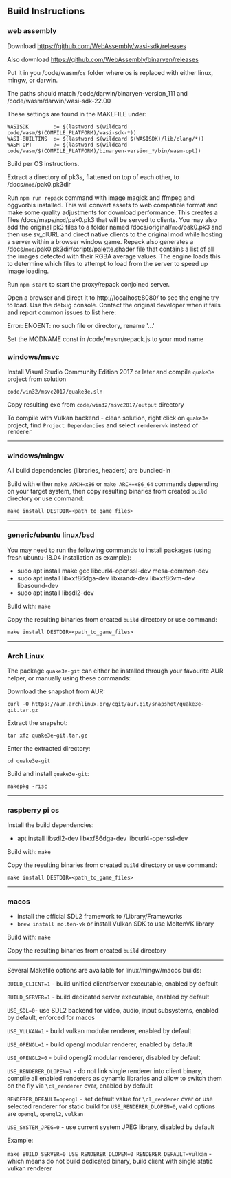 ## Build Instructions

### web assembly

Download https://github.com/WebAssembly/wasi-sdk/releases

Also download https://github.com/WebAssembly/binaryen/releases

Put it in you /code/wasm/`os` folder where os is replaced with either linux, mingw, or darwin.

The paths should match /code/darwin/binaryen-version_111 and /code/wasm/darwin/wasi-sdk-22.00

These settings are found in the MAKEFILE under: 
```
WASISDK        := $(lastword $(wildcard code/wasm/$(COMPILE_PLATFORM)/wasi-sdk-*))
WASI-BUILTINS  := $(lastword $(wildcard $(WASISDK)/lib/clang/*))
WASM-OPT       ?= $(lastword $(wildcard code/wasm/$(COMPILE_PLATFORM)/binaryen-version_*/bin/wasm-opt))
```

Build per OS instructions.

Extract a directory of pk3s, flattened on top of each other, to /docs/`mod`/pak0.pk3dir

Run `npm run repack` command with image magick and ffmpeg and oggvorbis installed. This will convert assets to web compatible format and make some quality adjustments for download performance. This creates a files /docs/maps/`mod`/pak0.pk3 that will be served to clients. You may also add the original pk3 files to a folder named /docs/original/`mod`/pak0.pk3 and then use sv_dlURL and direct native clients to the original mod while hosting a server within a browser window game. Repack also generates a /docs/`mod`/pak0.pk3dir/scripts/palette.shader file that contains a list of all the images detected with their RGBA average values. The engine loads this to determine which files to attempt to load from the server to speed up image loading.

Run `npm start` to start the proxy/repack conjoined server.

Open a browser and direct it to http://localhost:8080/ to see the engine try to load. Use the debug console. Contact the original developer when it fails and report common issues to list here:

Error: ENOENT: no such file or directory, rename '...'

Set the MODNAME const in /code/wasm/repack.js to your mod name


### windows/msvc

Install Visual Studio Community Edition 2017 or later and compile `quake3e` project from solution

`code/win32/msvc2017/quake3e.sln`

Copy resulting exe from `code/win32/msvc2017/output` directory

To compile with Vulkan backend - clean solution, right click on `quake3e` project, find `Project Dependencies` and select `renderervk` instead of `renderer`

---

### windows/mingw

All build dependencies (libraries, headers) are bundled-in

Build with either `make ARCH=x86` or `make ARCH=x86_64` commands depending on your target system, then copy resulting binaries from created `build` directory or use command:

`make install DESTDIR=<path_to_game_files>`

---

### generic/ubuntu linux/bsd

You may need to run the following commands to install packages (using fresh ubuntu-18.04 installation as example):

* sudo apt install make gcc libcurl4-openssl-dev mesa-common-dev
* sudo apt install libxxf86dga-dev libxrandr-dev libxxf86vm-dev libasound-dev
* sudo apt install libsdl2-dev

Build with: `make`

Copy the resulting binaries from created `build` directory or use command:

`make install DESTDIR=<path_to_game_files>`

---

### Arch Linux

The package `quake3e-git` can either be installed through your favourite AUR helper, or manually using these commands:

Download the snapshot from AUR:

`curl -O https://aur.archlinux.org/cgit/aur.git/snapshot/quake3e-git.tar.gz`

Extract the snapshot:

`tar xfz quake3e-git.tar.gz`

Enter the extracted directory:

`cd quake3e-git`

Build and install `quake3e-git`:

`makepkg -risc`

---

### raspberry pi os

Install the build dependencies:

* apt install libsdl2-dev libxxf86dga-dev libcurl4-openssl-dev

Build with: `make`

Copy the resulting binaries from created `build` directory or use command:

`make install DESTDIR=<path_to_game_files>`

---

### macos

* install the official SDL2 framework to /Library/Frameworks
* `brew install molten-vk` or install Vulkan SDK to use MoltenVK library

Build with: `make`

Copy the resulting binaries from created `build` directory

---

Several Makefile options are available for linux/mingw/macos builds:

`BUILD_CLIENT=1` - build unified client/server executable, enabled by default

`BUILD_SERVER=1` - build dedicated server executable, enabled by default

`USE_SDL=0`- use SDL2 backend for video, audio, input subsystems, enabled by default, enforced for macos

`USE_VULKAN=1` - build vulkan modular renderer, enabled by default

`USE_OPENGL=1` - build opengl modular renderer, enabled by default

`USE_OPENGL2=0` - build opengl2 modular renderer, disabled by default

`USE_RENDERER_DLOPEN=1` - do not link single renderer into client binary, compile all enabled renderers as dynamic libraries and allow to switch them on the fly via `\cl_renderer` cvar, enabled by default

`RENDERER_DEFAULT=opengl` - set default value for `\cl_renderer` cvar or use selected renderer for static build for `USE_RENDERER_DLOPEN=0`, valid options are `opengl`, `opengl2`, `vulkan`

`USE_SYSTEM_JPEG=0` - use current system JPEG library, disabled by default

Example:

`make BUILD_SERVER=0 USE_RENDERER_DLOPEN=0 RENDERER_DEFAULT=vulkan` - which means do not build dedicated binary, build client with single static vulkan renderer
